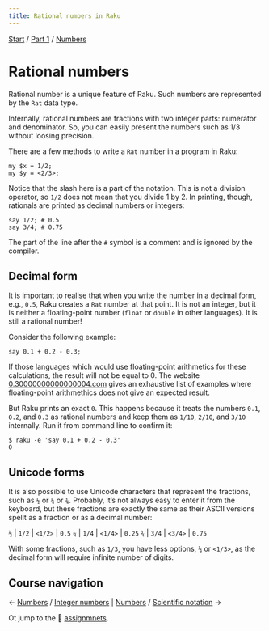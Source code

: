 ```yaml
---
title: Rational numbers in Raku
---
```


[Start](/raku-course/) / [Part 1](/raku-course/part1) / [Numbers](/raku-course/numbers)

# Rational numbers

Rational number is a unique feature of Raku. Such numbers are represented by the `Rat` data type.

Internally, rational numbers are fractions with two integer parts: numerator and denominator. So, you can easily present the numbers such as 1/3 without loosing precision.

There are a few methods to write a `Rat` number in a program in Raku:

    my $x = 1/2;
    my $y = <2/3>;

Notice that the slash here is a part of the notation. This is not a division operator, so `1/2` does not mean that you divide 1 by 2. In printing, though, rationals are printed as decimal numbers or integers:

    say 1/2; # 0.5
    say 3/4; # 0.75

The part of the line after the `#` symbol is a comment and is ignored by the compiler.

## Decimal form

It is important to realise that when you write the number in a decimal form, e.g., `0.5`, Raku creates a `Rat` number at that point. It is not an integer, but it is neither a floating-point number (`float` or `double` in other languages). It is still a rational number!

Consider the following example:

    say 0.1 + 0.2 - 0.3;

If those languages which would use floating-point arithmetics for these calculations, the result will not be equal to 0. The website [0.30000000000000004.com](https://0.30000000000000004.com) gives an exhaustive list of examples where floating-point arithmethics does not give an expected result.

But Raku prints an exact `0`. This happens because it treats the numbers `0.1`, `0.2`, and `0.3` as rational numbers and keep them as `1/10`, `2/10`, and `3/10` internally. Run it from command line to confirm it:

    $ raku -e 'say 0.1 + 0.2 - 0.3'
    0

## Unicode forms

It is also possible to use Unicode characters that represent the fractions, such as `½` or `¼` or `¾`. Probably, it’s not always easy to enter it from the keyboard, but these fractions are exactly the same as their ASCII versions spellt as a fraction or as a decimal number:

`½` | `1/2` | `<1/2>` | `0.5`
`¼` | `1/4` | `<1/4>` | `0.25`
`¾` | `3/4` | `<3/4>` | `0.75`

With some fractions, such as `1/3`, you have less options, `⅓` or `<1/3>`, as the decimal form will require infinite number of digits.

## Course navigation

← [Numbers](/raku-course/numbers) / [Integer numbers](/raku-course/numbers/integers) | [Numbers](/raku-course/numbers) / [Scientific notation](../numeric) →

Ot jump to the 💪 [assignmnets](../assignments).